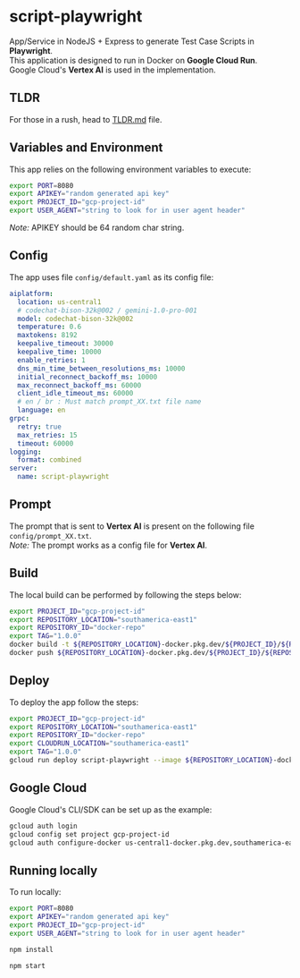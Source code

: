 # script-playwright

App/Service in NodeJS + Express to generate Test Case Scripts in **Playwright**.  
This application is designed to run in Docker on **Google Cloud Run**.  
Google Cloud's **Vertex AI** is used in the implementation.

## TLDR
For those in a rush, head to [TLDR.md](TLDR.md) file.

## Variables and Environment

This app relies on the following environment variables to execute:

```bash
export PORT=8080
export APIKEY="random generated api key"
export PROJECT_ID="gcp-project-id"
export USER_AGENT="string to look for in user agent header"
```

*Note:* APIKEY should be 64 random char string.

## Config

The app uses file `config/default.yaml` as its config file:

```yaml
aiplatform:
  location: us-central1
  # codechat-bison-32k@002 / gemini-1.0-pro-001
  model: codechat-bison-32k@002
  temperature: 0.6
  maxtokens: 8192
  keepalive_timeout: 30000
  keepalive_time: 10000
  enable_retries: 1
  dns_min_time_between_resolutions_ms: 10000
  initial_reconnect_backoff_ms: 10000
  max_reconnect_backoff_ms: 60000
  client_idle_timeout_ms: 60000
  # en / br : Must match prompt_XX.txt file name
  language: en
grpc:
  retry: true
  max_retries: 15
  timeout: 60000
logging:
  format: combined
server:
  name: script-playwright
```

## Prompt

The prompt that is sent to **Vertex AI** is present on the following file `config/prompt_XX.txt`.  
*Note:* The prompt works as a config file for **Vertex AI**.

## Build

The local build can be performed by following the steps below:

```bash
export PROJECT_ID="gcp-project-id"
export REPOSITORY_LOCATION="southamerica-east1"
export REPOSITORY_ID="docker-repo"
export TAG="1.0.0"
docker build -t ${REPOSITORY_LOCATION}-docker.pkg.dev/${PROJECT_ID}/${REPOSITORY_ID}/script-playwright/script-playwright:${TAG} .
docker push ${REPOSITORY_LOCATION}-docker.pkg.dev/${PROJECT_ID}/${REPOSITORY_ID}/script-playwright/script-playwright:${TAG}
```

## Deploy

To deploy the app follow the steps:

```bash
export PROJECT_ID="gcp-project-id"
export REPOSITORY_LOCATION="southamerica-east1"
export REPOSITORY_ID="docker-repo"
export CLOUDRUN_LOCATION="southamerica-east1"
export TAG="1.0.0"
gcloud run deploy script-playwright --image ${REPOSITORY_LOCATION}-docker.pkg.dev/${PROJECT_ID}/${REPOSITORY_ID}/script-playwright/script-playwright:${TAG} --region ${CLOUDRUN_LOCATION} --project ${PROJECT_ID} --allow-unauthenticated

```

## Google Cloud

Google Cloud's CLI/SDK can be set up as the example:

```bash
gcloud auth login
gcloud config set project gcp-project-id
gcloud auth configure-docker us-central1-docker.pkg.dev,southamerica-east1-docker.pkg.dev
```

## Running locally

To run locally:

```bash
export PORT=8080
export APIKEY="random generated api key"
export PROJECT_ID="gcp-project-id"
export USER_AGENT="string to look for in user agent header"

npm install

npm start
```